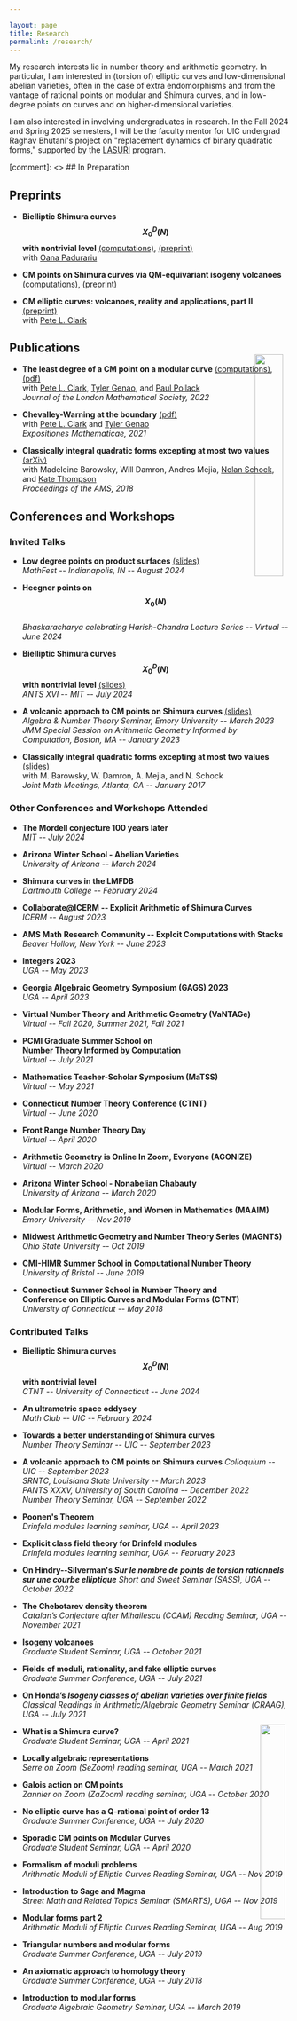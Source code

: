 ```yaml
---

layout: page
title: Research
permalink: /research/
---
```


My research interests lie in number theory and arithmetic geometry. In particular, I am interested in (torsion of) elliptic curves and low-dimensional abelian varieties, often in the case of extra endomorphisms and from the vantage of rational points on modular and Shimura curves, and in low-degree points on curves and on higher-dimensional varieties.  

I am also interested in involving undergraduates in research. In the Fall 2024 and Spring 2025 semesters, I will be the faculty mentor for UIC undergrad Raghav Bhutani's project on "replacement dynamics of binary quadratic forms," supported by the [LASURI](https://las.uic.edu/lasresearch/student-research/lasuri/) program.   


[comment]: <>  ## In Preparation 


## Preprints

* **Bielliptic Shimura curves $$X_0^D(N)$$ with nontrivial level** [(computations)](https://github.com/fsaia/Bielliptic-Shimura-Curves), [(preprint)](https://arxiv.org/abs/2401.08829)  
	with [Oana Padurariu](https://sites.google.com/view/oanapadurariu/home)  

* **CM points on Shimura curves via QM-equivariant isogeny volcanoes** [(computations)](https://github.com/fsaia/CM-Points-Shimura-Curves), [(preprint)](https://drive.google.com/file/d/1SCCfv7RPSytYqSZghVFkspes5Zo7qask/view?usp=sharing)  

* **CM elliptic curves: volcanoes, reality and applications, part II** [(preprint)](https://drive.google.com/file/d/1SQwJ4HetSW6mQX-eZ_Fy4EAKF9nl5qJS/view?usp=sharing)  
	with [Pete L. Clark](http://alpha.math.uga.edu/~pete/)

## Publications
	
* **The least degree of a CM point on a modular curve** [(computations)](https://github.com/fsaia/least-cm-degree), [(pdf)](http://alpha.math.uga.edu/~pete/least_CM_degree-1226.pdf)  
	with [Pete L. Clark](http://alpha.math.uga.edu/~pete/), [Tyler Genao](https://tylergenao.com/), and [Paul Pollack](https://pollack.uga.edu/)    
	*Journal of the London Mathematical Society, 2022*  

<img src='-8_ram.png' style="float:right; width:32%; margin: -100px;"/>

* **Chevalley-Warning at the boundary** [(pdf)](http://alpha.math.uga.edu/~pete/Chevalley_Warning_on_the_Boundary.pdf)  
	with [Pete L. Clark](http://alpha.math.uga.edu/~pete/) and [Tyler Genao](https://tylergenao.com/)   
	*Expositiones Mathematicae, 2021*  

* **Classically integral quadratic forms excepting at most two values** [(arXiv)](https://arxiv.org/abs/1608.01656)     
	with Madeleine Barowsky, Will Damron, Andres Mejia, [Nolan Schock](https://nschock.github.io/), and [Kate Thompson](https://sites.google.com/site/katethompsonhomepage/)     
	*Proceedings of the AMS, 2018*  



## Conferences and Workshops

### Invited Talks 

* **Low degree points on product surfaces** [(slides)](https://drive.google.com/file/d/1StIQJnP5jGKKUu8X1wliPwhdLf5KPViw/view?usp=sharing)  
	*MathFest -- Indianapolis, IN -- August 2024*  

* **Heegner points on $$X_0(N)$$**  
	*Bhaskaracharya celebrating Harish-Chandra Lecture Series -- Virtual -- June 2024*  

* **Bielliptic Shimura curves $$X_0^D(N)$$ with nontrivial level** [(slides)](https://drive.google.com/open?id=1SlxsBQ77sOg_OHqjc6CDCwIh4ZmJ6ZGj&usp=drive_fs)  
	*ANTS XVI -- MIT -- July 2024*

* **A volcanic approach to CM points on Shimura curves** [(slides)](https://drive.google.com/file/d/1SW4jnTdaDrtyEUfpk_rxyQtgiKWylcyl/view?usp=sharing)   
	*Algebra & Number Theory Seminar, Emory University -- March 2023*
	*JMM Special Session on Arithmetic Geometry Informed by Computation, Boston, MA -- January 2023*    

* **Classically integral quadratic forms excepting at most two values** [(slides)](https://drive.google.com/open?id=1zhFYt1vBehf-k8IorQQDJeZ4FII6qSSP)  
	with M. Barowsky, W. Damron, A. Mejia, and N. Schock  
	*Joint Math Meetings, Atlanta, GA -- January 2017*  



### Other Conferences and Workshops Attended

* **The Mordell conjecture 100 years later**  
	*MIT -- July 2024*  

* **Arizona Winter School - Abelian Varieties**  
	*University of Arizona -- March 2024*  

* **Shimura curves in the LMFDB**  
	*Dartmouth College -- February 2024*  

* **Collaborate@ICERM -- Explicit Arithmetic of Shimura Curves**  
	*ICERM -- August 2023*  

* **AMS Math Research Community -- Explcit Computations with Stacks**  
	*Beaver Hollow, New York -- June 2023*  

* **Integers 2023**  
	*UGA -- May 2023*  

* **Georgia Algebraic Geometry Symposium (GAGS) 2023**  
	*UGA -- April 2023*  

* **Virtual Number Theory and Arithmetic Geometry (VaNTAGe)**  
	*Virtual -- Fall 2020, Summer 2021, Fall 2021*  

* **PCMI Graduate Summer School on**  
 **Number Theory Informed by Computation**  
	*Virtual -- July 2021*

* **Mathematics Teacher-Scholar Symposium (MaTSS)**  
	*Virtual -- May 2021*

* **Connecticut Number Theory Conference (CTNT)**  
	*Virtual -- June 2020*  

* **Front Range Number Theory Day**  
	*Virtual -- April 2020*

* **Arithmetic Geometry is Online In Zoom, Everyone (AGONIZE)**  
	*Virtual -- March 2020*  

* **Arizona Winter School - Nonabelian Chabauty**  
	*University of Arizona -- March 2020*  

* **Modular Forms, Arithmetic, and Women in Mathematics (MAAIM)**  
	*Emory University -- Nov 2019*

* **Midwest Arithmetic Geometry and Number Theory Series (MAGNTS)**  
	*Ohio State University -- Oct 2019*

* **CMI-HIMR Summer School in Computational Number Theory**  
	*University of Bristol -- June 2019*

* **Connecticut Summer School in Number Theory and**  
	**Conference on Elliptic Curves and Modular Forms (CTNT)**  
	*University of Connecticut -- May 2018*



### Contributed Talks  

* **Bielliptic Shimura curves $$X_0^D(N)$$ with nontrivial level**  
	*CTNT -- University of Connecticut -- June 2024* 

* **An ultrametric space oddysey**  
	*Math Club -- UIC -- February 2024*  

* **Towards a better understanding of Shimura curves**  
	*Number Theory Seminar -- UIC -- September 2023*  

* **A volcanic approach to CM points on Shimura curves** 
	*Colloquium -- UIC -- September 2023*    
	*SRNTC, Louisiana State University -- March 2023*  
	*PANTS XXXV, University of South Carolina -- December 2022*   
	*Number Theory Seminar, UGA -- September 2022*  

* **Poonen's Theorem**  
	*Drinfeld modules learning seminar, UGA -- April 2023*  

* **Explicit class field theory for Drinfeld modules**  
	*Drinfeld modules learning seminar, UGA -- February 2023*  

* **On Hindry--Silverman's _Sur le nombre de points de torsion rationnels sur une courbe elliptique_**  	*Short and Sweet Seminar (SASS), UGA -- October 2022*  

* **The Chebotarev density theorem**  
	*Catalan’s Conjecture after Mihailescu (CCAM) Reading Seminar, UGA -- November 2021*  

* **Isogeny volcanoes**  
	*Graduate Student Seminar, UGA -- October 2021*  

* **Fields of moduli, rationality, and fake elliptic curves**  
	*Graduate Summer Conference, UGA -- July 2021*  

* **On Honda’s _Isogeny classes of abelian varieties over finite fields_**   
	*Classical Readings in Arithmetic/Algebraic Geometry Seminar (CRAAG), UGA -- July 2021* 

* **What is a Shimura curve?**  
	*Graduate Student Seminar, UGA -- April 2021*  

* **Locally algebraic representations**  
	*Serre on Zoom (SeZoom) reading seminar, UGA -- March 2021*  

<img src='gamma0_17.jpg' style="float:right; width:30%; margin: -100px;"/>  

* **Galois action on CM points**  
	*Zannier on Zoom (ZaZoom) reading seminar, UGA -- October 2020*   

* **No elliptic curve has a Q-rational point of order 13**  
	*Graduate Summer Conference, UGA -- July 2020*  

* **Sporadic CM points on Modular Curves**  
	*Graduate Student Seminar, UGA -- April 2020*  

* **Formalism of moduli problems**  
	*Arithmetic Moduli of Elliptic Curves Reading Seminar, UGA -- Nov 2019*  

* **Introduction to Sage and Magma**  
	*Street Math and Related Topics Seminar (SMARTS), UGA -- Nov 2019*   

* **Modular forms part 2**  
	*Arithmetic Moduli of Elliptic Curves Reading Seminar, UGA -- Aug 2019*  

* **Triangular numbers and modular forms**  
	*Graduate Summer Conference, UGA -- July 2019*  

* **An axiomatic approach to homology theory**  
	*Graduate Summer Conference, UGA -- July 2018*

* **Introduction to modular forms**  
	*Graduate Algebraic Geometry Seminar, UGA -- March 2019*  




